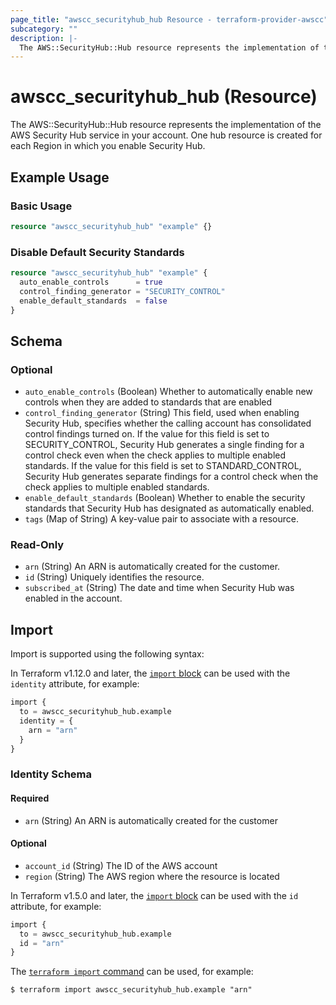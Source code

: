 ```yaml
---
page_title: "awscc_securityhub_hub Resource - terraform-provider-awscc"
subcategory: ""
description: |-
  The AWS::SecurityHub::Hub resource represents the implementation of the AWS Security Hub service in your account. One hub resource is created for each Region in which you enable Security Hub.
---
```


# awscc_securityhub_hub (Resource)

The AWS::SecurityHub::Hub resource represents the implementation of the AWS Security Hub service in your account. One hub resource is created for each Region in which you enable Security Hub.

## Example Usage

### Basic Usage

```terraform
resource "awscc_securityhub_hub" "example" {}
```

### Disable Default Security Standards

```terraform
resource "awscc_securityhub_hub" "example" {
  auto_enable_controls      = true
  control_finding_generator = "SECURITY_CONTROL"
  enable_default_standards  = false
}
```

<!-- schema generated by tfplugindocs -->
## Schema

### Optional

- `auto_enable_controls` (Boolean) Whether to automatically enable new controls when they are added to standards that are enabled
- `control_finding_generator` (String) This field, used when enabling Security Hub, specifies whether the calling account has consolidated control findings turned on. If the value for this field is set to SECURITY_CONTROL, Security Hub generates a single finding for a control check even when the check applies to multiple enabled standards.  If the value for this field is set to STANDARD_CONTROL, Security Hub generates separate findings for a control check when the check applies to multiple enabled standards.
- `enable_default_standards` (Boolean) Whether to enable the security standards that Security Hub has designated as automatically enabled.
- `tags` (Map of String) A key-value pair to associate with a resource.

### Read-Only

- `arn` (String) An ARN is automatically created for the customer.
- `id` (String) Uniquely identifies the resource.
- `subscribed_at` (String) The date and time when Security Hub was enabled in the account.

## Import

Import is supported using the following syntax:

In Terraform v1.12.0 and later, the [`import` block](https://developer.hashicorp.com/terraform/language/import) can be used with the `identity` attribute, for example:

```terraform
import {
  to = awscc_securityhub_hub.example
  identity = {
    arn = "arn"
  }
}
```

<!-- schema generated by tfplugindocs -->
### Identity Schema

#### Required

- `arn` (String) An ARN is automatically created for the customer

#### Optional

- `account_id` (String) The ID of the AWS account
- `region` (String) The AWS region where the resource is located

In Terraform v1.5.0 and later, the [`import` block](https://developer.hashicorp.com/terraform/language/import) can be used with the `id` attribute, for example:

```terraform
import {
  to = awscc_securityhub_hub.example
  id = "arn"
}
```

The [`terraform import` command](https://developer.hashicorp.com/terraform/cli/commands/import) can be used, for example:

```shell
$ terraform import awscc_securityhub_hub.example "arn"
```